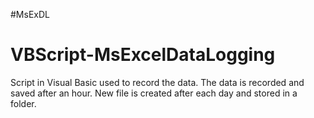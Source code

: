 #MsExDL
# VBScript-MsExcelDataLogging
Script in Visual Basic used to record the data. The data is recorded and saved after an hour. New file is created after each day and stored in a folder.
